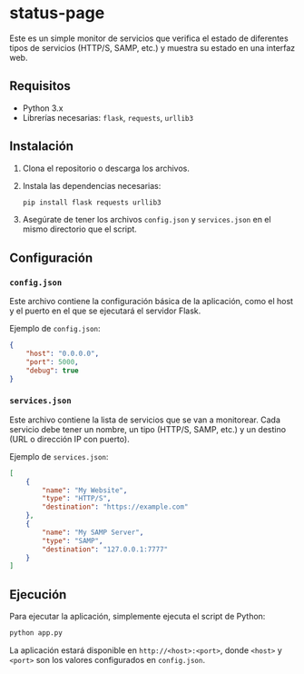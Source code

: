 # status-page
Este es un simple monitor de servicios que verifica el estado de diferentes tipos de servicios (HTTP/S, SAMP, etc.) y muestra su estado en una interfaz web.

## Requisitos

- Python 3.x
- Librerías necesarias: `flask`, `requests`, `urllib3`

## Instalación

1. Clona el repositorio o descarga los archivos.
2. Instala las dependencias necesarias:

   ```bash
   pip install flask requests urllib3
   ```

3. Asegúrate de tener los archivos `config.json` y `services.json` en el mismo directorio que el script.

## Configuración

### `config.json`

Este archivo contiene la configuración básica de la aplicación, como el host y el puerto en el que se ejecutará el servidor Flask.

Ejemplo de `config.json`:

```json
{
    "host": "0.0.0.0",
    "port": 5000,
    "debug": true
}
```

### `services.json`

Este archivo contiene la lista de servicios que se van a monitorear. Cada servicio debe tener un nombre, un tipo (HTTP/S, SAMP, etc.) y un destino (URL o dirección IP con puerto).

Ejemplo de `services.json`:

```json
[
    {
        "name": "My Website",
        "type": "HTTP/S",
        "destination": "https://example.com"
    },
    {
        "name": "My SAMP Server",
        "type": "SAMP",
        "destination": "127.0.0.1:7777"
    }
]
```

## Ejecución

Para ejecutar la aplicación, simplemente ejecuta el script de Python:

```bash
python app.py
```

La aplicación estará disponible en `http://<host>:<port>`, donde `<host>` y `<port>` son los valores configurados en `config.json`.
